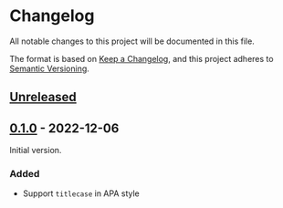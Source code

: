 # Changelog

All notable changes to this project will be documented in this file.

The format is based on [Keep a Changelog](https://keepachangelog.com/en/1.0.0/),
and this project adheres to [Semantic Versioning](https://semver.org/spec/v2.0.0.html).

## [Unreleased]

## [0.1.0] - 2022-12-06

Initial version.

### Added

- Support `titlecase` in APA style

[unreleased]: https://github.com/eproxus/eproxus/compare/v0.1.0...HEAD
[0.1.0]: https://github.com/eproxus/eproxus/releases/tag/v0.1.0
